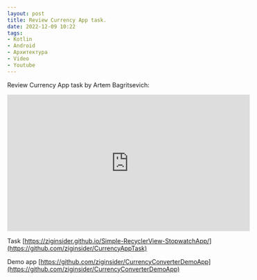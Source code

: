```yaml
---
layout: post
title: Review Currency App task.
date: 2022-12-09 10:22
tags:
- Kotlin
- Android
- Архитектура
- Video
- Youtube
---
```

Review Currency App task by Artem Bagritsevich:
<iframe width="560" height="315" src="https://www.youtube.com/embed/_FHpMOx1KMA" title="YouTube video player" frameborder="0" allow="accelerometer; autoplay; clipboard-write; encrypted-media; gyroscope; picture-in-picture" allowfullscreen></iframe>

Task [https://ziginsider.github.io/Simple-RecyclerView-StopwatchApp/](https://github.com/ziginsider/CurrencyAppTask)

Demo app [https://github.com/ziginsider/CurrencyConverterDemoApp](https://github.com/ziginsider/CurrencyConverterDemoApp)
